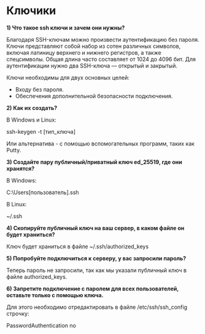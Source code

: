 # Ключики

**1) Что такое ssh ключи и зачем они нужны?**

Благодаря SSH-ключам можно произвести аутентификацию без пароля. Ключи представляют собой набор из сотен различных символов, включая латиницу верхнего и нижнего регистров, а также спецсимволы. Общая длина часто составляет от 1024 до 4096 бит. 
Для аутентификации нужно два SSH-ключа — открытый и закрытый. 

Ключи необходимы для двух основных целей:

- Входу без пароля.
- Обеспечения дополнительной безопасности подключения.

**2) Как их создать?**

В Windows и Linux:

ssh-keygen -t [тип_ключа]

Или альтернатива - с помощью вспомогательных программ, таких как Putty.

**3) Создайте пару публичный/приватный ключ ed_25519, где они хранятся?**

В Windows:

C:\Users\[пользователь]\.ssh

В Linux:

~/.ssh

**4) Скопируйте публичный ключ на ваш сервер, в каком файле он будет храниться?**

Ключ будет храниться в файле ~/.ssh/authorized_keys

**5) Попробуйте подключиться к серверу, у вас запросили пароль?**

Теперь пароль не запросили, так как мы указали публичный ключ в файле authorized_keys.

**6) Запретите подключение с паролем для всех пользователей, оставьте только с помощью ключа.**

Для этого необходимо отредактировать в файле /etc/ssh/ssh_config строчку:

PasswordAuthentication no
